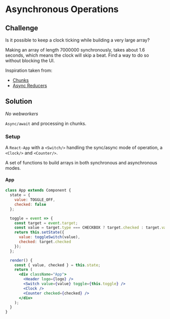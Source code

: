 # Asynchronous Operations

## Challenge

Is it possible to keep a clock ticking while building a very large array?

Making an array of length 7000000 synchronously, takes about 1.6 seconds, which means the clock will skip a beat. Find a way to do so without blocking the UI.

Inspiration taken from:

- [Chunks](https://stackoverflow.com/questions/10344498/best-way-to-iterate-over-an-array-without-blocking-the-ui)
- [Async Reducers](https://blog.bloomca.me/2018/01/27/asynchronous-reduce-in-javascript.html)

## Solution

_No webworkers_

`Async/await` and processing in chunks.

### Setup

A `React-App` with a `<Switch/>` handling the sync/async mode of operation, a `<Clock/>` and `<Counter/>`.

A set of functions to build arrays in both synchronous and asynchronous modes.

#### App

```jsx
class App extends Component {
  state = {
    value: TOGGLE_OFF,
    checked: false
  };

  toggle = event => {
    const target = event.target;
    const value = target.type === CHECKBOX ? target.checked : target.value;
    return this.setState({
      value: toggleSwitch(value),
      checked: target.checked
    });
  };

  render() {
    const { value, checked } = this.state;
    return (
      <div className="App">
        <Header logo={logo} />
        <Switch value={value} toggle={this.toggle} />
        <Clock />
        <Counter checked={checked} />
      </div>
    );
  }
}
```
